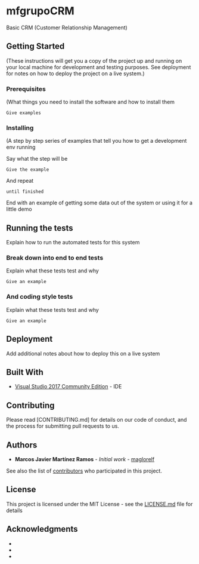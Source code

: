 # mfgrupoCRM
Basic CRM (Customer Relationship Management) 

## Getting Started

(These instructions will get you a copy of the project up and running on your local machine for development and testing purposes. See deployment for notes on how to deploy the project on a live system.)

### Prerequisites

(What things you need to install the software and how to install them

```
Give examples
```


### Installing

(A step by step series of examples that tell you how to get a development env running

Say what the step will be

```
Give the example
```

And repeat

```
until finished
```

End with an example of getting some data out of the system or using it for a little demo

## Running the tests

Explain how to run the automated tests for this system

### Break down into end to end tests

Explain what these tests test and why

```
Give an example
```

### And coding style tests

Explain what these tests test and why

```
Give an example
```

## Deployment

Add additional notes about how to deploy this on a live system

## Built With

* [Visual Studio 2017 Community Edition](http://www.visualstudio.com) - IDE


## Contributing

Please read [CONTRIBUTING.md] for details on our code of conduct, and the process for submitting pull requests to us.

## Authors

* **Marcos Javier Martínez Ramos** - *Initial work* - [maglorelf](https://github.com/maglorelf)

See also the list of [contributors](https://github.com/maglorelf/mfgrupoCRM/contributors) who participated in this project.

## License

This project is licensed under the MIT License - see the [LICENSE.md](LICENSE.md) file for details

## Acknowledgments

* 
* 
* 
